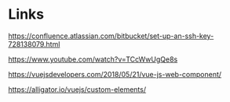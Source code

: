 # Links
https://confluence.atlassian.com/bitbucket/set-up-an-ssh-key-728138079.html

https://www.youtube.com/watch?v=TCcWwUgQe8s

https://vuejsdevelopers.com/2018/05/21/vue-js-web-component/

https://alligator.io/vuejs/custom-elements/
